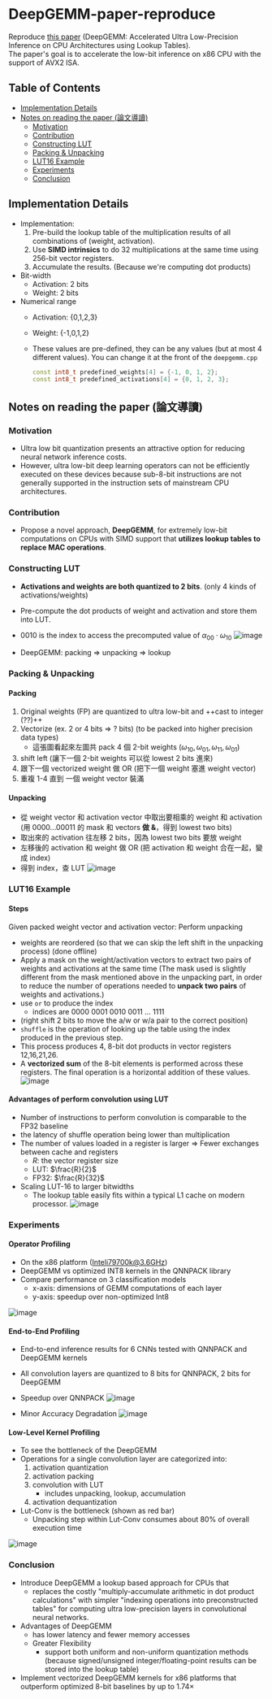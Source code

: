 # DeepGEMM-paper-reproduce
Reproduce [this paper](https://arxiv.org/pdf/2304.09049) (DeepGEMM: Accelerated Ultra Low-Precision Inference on CPU Architectures using Lookup Tables).  
The paper's goal is to accelerate the low-bit inference on x86 CPU with the support of AVX2 ISA.
## Table of Contents
* [Implementation Details](#implementation-details)
* [Notes on reading the paper (論文導讀)](#notes-on-reading-the-paper-論文導讀)
    * [Motivation](#motivation)
    * [Contribution](#contribution)
    * [Constructing LUT](#constructing-lut)
    * [Packing & Unpacking](#packing--unpacking)
    * [LUT16 Example](#lut16-example)
    * [Experiments](#experiments)
    * [Conclusion](#conclusion)
## Implementation Details
* Implementation: 
    1. Pre-build the lookup table of the multiplication results of all combinations of (weight, activation).
    2. Use **SIMD intrinsics** to do 32 multiplications at the same time using 256-bit vector registers.
    3. Accumulate the results. (Because we're computing dot products)
* Bit-width
    * Activation: 2 bits
    * Weight: 2 bits
* Numerical range
    * Activation: {0,1,2,3}
    * Weight: {-1,0,1,2}
    * These values are pre-defined, they can be any values (but at most 4 different values). You can change it at the front of the `deepgemm.cpp`
    
        ```c++
        const int8_t predefined_weights[4] = {-1, 0, 1, 2};
        const int8_t predefined_activations[4] = {0, 1, 2, 3};
        ```

## Notes on reading the paper (論文導讀)

### Motivation
* Ultra low bit quantization presents an attractive option for reducing neural network inference costs.
*  However, ultra low-bit deep learning operators can not be efficiently executed on these devices because sub-8-bit instructions are not generally supported in the instruction sets of mainstream CPU architectures.  

### Contribution
* Propose a novel approach, **DeepGEMM**, for extremely low-bit computations on CPUs with SIMD support that **utilizes lookup tables to replace MAC operations**.

### Constructing LUT
* **Activations and weights are both quantized to 2 bits**. (only 4 kinds of activations/weights)
* Pre-compute the dot products of weight and activation and store them into LUT.
* $0010$ is the index to access the precomputed value of $\alpha_{00}\cdot\omega_{10}$
![image](https://hackmd.io/_uploads/HyZ8NhSS1e.png)

* DeepGEMM: packing => unpacking => lookup
### Packing & Unpacking
#### Packing
1. Original weights (FP) are quantized to ultra low-bit and ++cast to integer (??)++
2. Vectorize (ex. 2 or 4 bits => ? bits) (to be packed into higher precision data types)
    * 這張圖看起來左圖共 pack 4 個 2-bit weights ($\omega_{10},\omega_{01},\omega_{11},\omega_{01}$)
3. shift left (讓下一個 2-bit weights 可以從 lowest 2 bits 進來)
4. 跟下一個 vectorized weight 做 OR (把下一個 weight 塞進 weight vector)
5. 重複 1-4 直到 一個 weight vector 裝滿 

#### Unpacking
* 從 weight vector 和 activation vector 中取出要相乘的 weight 和 activation (用 0000...00011 的 mask 和 vectors **做 &**，得到 lowest two bits)
* 取出來的 activation 往左移 2 bits，因為 lowest two bits 要放 weight
* 左移後的 activation 和 weight 做 OR (把 activation 和 weight 合在一起，變成 index)
* 得到 index，查 LUT
![image](https://hackmd.io/_uploads/r1d7BHNrJl.png)

### LUT16 Example
#### Steps
Given packed weight vector and activation vector:
Perform unpacking
* weights are reordered (so that we can skip the left shift in the unpacking process) (done offline)
* Apply a mask on the weight/activation vectors to extract two pairs of weights and activations at the same time (The mask used is slightly different from the mask mentioned above in the unpacking part, in order to reduce the number of operations needed to **unpack two pairs** of weights and activations.)
* use `or` to produce the index
    * indices are 0000 0001 0010 0011 ... 1111
* (right shift 2 bits to move the a/w or w/a pair to the correct position)
*  `shuffle` is the operation of looking up the table using the index produced in the previous step.
* This process produces 4, 8-bit dot products in vector registers 12,16,21,26.
* A **vectorized sum** of the 8-bit elements is performed across these registers. The final operation is a horizontal addition of these values.
![image](https://hackmd.io/_uploads/SJNQu74HJl.png)

#### Advantages of perform convolution using LUT
* Number of instructions to perform convolution is comparable to the FP32 baseline
* the latency of shuffle operation being lower than multiplication
* The number of values loaded in a register is larger => Fewer exchanges between cache and registers  
    * $R$: the vector register size
    * LUT: $\frac{R}{2}$
    * FP32:  $\frac{R}{32}$
* Scaling LUT-16 to larger bitwidths
    * The lookup table easily fits within a typical L1 cache on modern processor.
![image](https://hackmd.io/_uploads/H1E7C74Bkg.png)

### Experiments
#### Operator Profiling
*  On the x86 platform (Inteli79700k@3.6GHz)
*  DeepGEMM vs optimized INT8 kernels in the QNNPACK library
*  Compare performance on 3 classification models 
    *  x-axis: dimensions of GEMM computations of each layer
    *  y-axis: speedup over non-optimized Int8

![image](https://hackmd.io/_uploads/H1RsMwNB1l.png)

#### End-to-End Profiling
* End-to-end inference results for 6 CNNs tested with QNNPACK and DeepGEMM kernels
* All convolution layers are quantized to 8 bits for QNNPACK, 2 bits for DeepGEMM
* Speedup over QNNPACK
![image](https://hackmd.io/_uploads/ryMhld4Bkl.png)

* Minor Accuracy Degradation
![image](https://hackmd.io/_uploads/rkfqzvESyg.png)

#### Low-Level Kernel Profiling
* To see the bottleneck of the  DeepGEMM
* Operations for a single convolution layer are categorized into:
    1. activation quantization
    2. activation packing
    3. convolution with LUT 
        * includes unpacking, lookup, accumulation
    4. activation dequantization
*  Lut-Conv is the bottleneck (shown as red bar)
    *  Unpacking step within Lut-Conv consumes about 80% of overall execution time

![image](https://hackmd.io/_uploads/Bkl8rONSkx.png)

### Conclusion
* Introduce DeepGEMM
    a lookup based approach for CPUs that 
    * replaces the costly "multiply-accumulate arithmetic in dot product calculations" with simpler "indexing operations into preconstructed tables" for computing ultra low-precision layers in convolutional neural networks.
* Advantages of DeepGEMM
    * has lower latency and fewer memory accesses
    * Greater Flexibility
        * support both uniform and non-uniform quantization methods (because signed/unsigned integer/floating-point results can be stored into the lookup table)
* Implement vectorized DeepGEMM kernels for x86 platforms that outperform optimized 8-bit baselines by up to 1.74×
